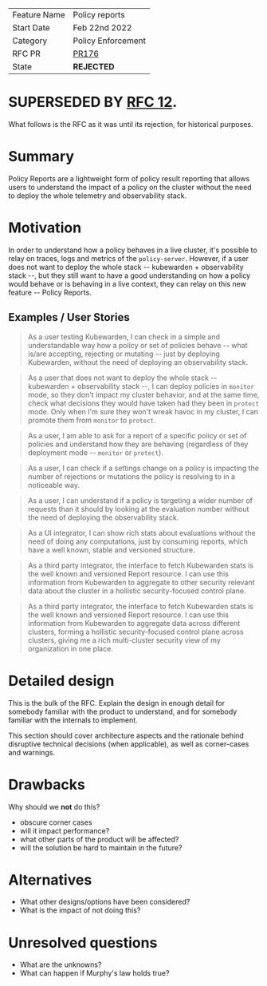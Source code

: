|              |                                                                       |
| :----------- | :-------------------------------------------------------------------- |
| Feature Name | Policy reports                                                        |
| Start Date   | Feb 22nd 2022                                                         |
| Category     | Policy Enforcement                                                    |
| RFC PR       | [PR176](https://github.com/kubewarden/kubewarden-controller/pull/176) |
| State        | **REJECTED**                                                          |

# SUPERSEDED BY [RFC 12](./0012-policy-report.md).

What follows is the RFC as it was until its rejection, for historical
purposes.

# Summary

[summary]: #summary

Policy Reports are a lightweight form of policy result reporting that
allows users to understand the impact of a policy on the cluster
without the need to deploy the whole telemetry and observability
stack.

# Motivation

[motivation]: #motivation

In order to understand how a policy behaves in a live cluster, it's
possible to relay on traces, logs and metrics of the
`policy-server`. However, if a user does not want to deploy the whole
stack -- kubewarden + observability stack --, but they still want to
have a good understanding on how a policy would behave or is behaving
in a live context, they can relay on this new feature -- Policy
Reports.

## Examples / User Stories

[examples]: #examples

> As a user testing Kubewarden, I can check in a simple and
> understandable way how a policy or set of policies behave -- what
> is/are accepting, rejecting or mutating -- just by deploying
> Kubewarden, without the need of deploying an observability stack.

> As a user that does not want to deploy the whole stack --
> kubewarden + observability stack --, I can deploy policies in
> `monitor` mode, so they don't impact my cluster behavior, and at the
> same time, check what decisions they would have taken had they been
> in `protect` mode. Only when I'm sure they won't wreak havoc in my
> cluster, I can promote them from `monitor` to `protect`.

> As a user, I am able to ask for a report of a specific policy or set
> of policies and understand how they are behaving (regardless of they
> deployment mode -- `monitor` or `protect`).

> As a user, I can check if a settings change on a policy is impacting
> the number of rejections or mutations the policy is resolving to in
> a noticeable way.

> As a user, I can understand if a policy is targeting a wider number
> of requests than it should by looking at the evaluation number
> without the need of deploying the observability stack.

> As a UI integrator, I can show rich stats about evaluations without
> the need of doing any computations, just by consuming reports, which
> have a well known, stable and versioned structure.

> As a third party integrator, the interface to fetch Kubewarden stats
> is the well known and versioned Report resource. I can use this
> information from Kubewarden to aggregate to other security relevant
> data about the cluster in a hollistic security-focused control
> plane.

> As a third party integrator, the interface to fetch Kubewarden stats
> is the well known and versioned Report resource. I can use this
> information from Kubewarden to aggregate data across different
> clusters, forming a hollistic security-focused control plane across
> clusters, giving me a rich multi-cluster security view of my
> organization in one place.

# Detailed design

[design]: #detailed-design

This is the bulk of the RFC. Explain the design in enough detail for somebody familiar with the product to understand, and for somebody familiar with the internals to implement.

This section should cover architecture aspects and the rationale behind disruptive technical decisions (when applicable), as well as corner-cases and warnings.

# Drawbacks

[drawbacks]: #drawbacks

Why should we **not** do this?

- obscure corner cases
- will it impact performance?
- what other parts of the product will be affected?
- will the solution be hard to maintain in the future?

# Alternatives

[alternatives]: #alternatives

- What other designs/options have been considered?
- What is the impact of not doing this?

# Unresolved questions

[unresolved]: #unresolved-questions

- What are the unknowns?
- What can happen if Murphy's law holds true?
